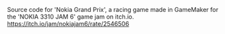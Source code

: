 Source code for 'Nokia Grand Prix', a racing game made in GameMaker for the 'NOKIA 3310 JAM 6' game jam on itch.io.
https://itch.io/jam/nokiajam6/rate/2546506
